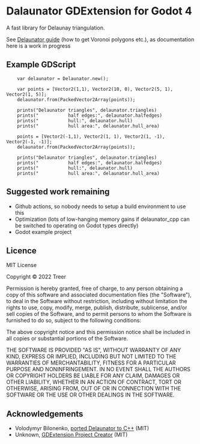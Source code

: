 # Dalaunator GDExtension for Godot 4

A fast library for Delaunay triangulation.

See [Delaunator guide](https://mapbox.github.io/delaunator/) (how to get Voronoi polygons etc.), as documentation here is a work in progress

## Example GDScript
```gdscript
	var delaunator = Delaunator.new();

	var points = [Vector2(1,1), Vector2(10, 0), Vector2(5, 1), Vector2(1, 5)];
	delaunator.from(PackedVector2Array(points));
		
	prints("Delaunator triangles", delaunator.triangles)
	prints("           half edges:", delaunator.halfedges)
	prints("           hull:", delaunator.hull)
	prints("           hull area:", delaunator.hull_area)
	
	points = [Vector2(-1,1), Vector2(1, 1), Vector2(1, -1), Vector2(-1, -1)];
	delaunator.from(PackedVector2Array(points));

	prints("Delaunator triangles", delaunator.triangles)
	prints("           half edges:", delaunator.halfedges)
	prints("           hull:", delaunator.hull)
	prints("           hull area:", delaunator.hull_area)
```

## Suggested work remaining
* Github actions, so nobody needs to setup a build environment to use this
* Optimization (lots of low-hanging memory gains if delaunator_cpp can be switched to operating on Godot types directly)
* Godot example project

## Licence

MIT License

Copyright © 2022 Treer

Permission is hereby granted, free of charge, to any person obtaining a copy
of this software and associated documentation files (the "Software"), to deal
in the Software without restriction, including without limitation the rights
to use, copy, modify, merge, publish, distribute, sublicense, and/or sell
copies of the Software, and to permit persons to whom the Software is
furnished to do so, subject to the following conditions:

The above copyright notice and this permission notice shall be included in all
copies or substantial portions of the Software.

THE SOFTWARE IS PROVIDED "AS IS", WITHOUT WARRANTY OF ANY KIND, EXPRESS OR
IMPLIED, INCLUDING BUT NOT LIMITED TO THE WARRANTIES OF MERCHANTABILITY,
FITNESS FOR A PARTICULAR PURPOSE AND NONINFRINGEMENT. IN NO EVENT SHALL THE
AUTHORS OR COPYRIGHT HOLDERS BE LIABLE FOR ANY CLAIM, DAMAGES OR OTHER
LIABILITY, WHETHER IN AN ACTION OF CONTRACT, TORT OR OTHERWISE, ARISING FROM,
OUT OF OR IN CONNECTION WITH THE SOFTWARE OR THE USE OR OTHER DEALINGS IN THE
SOFTWARE.

## Acknowledgements
* Volodymyr Bilonenko, [ported Delaunator to C++](https://github.com/delfrrr/delaunator-cpp) (MIT)
* Unknown, [GDExtension Project Creator](https://github.com/nonunknown/gdextension-creator) (MIT)